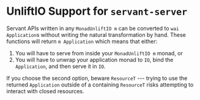 # UnliftIO Support for `servant-server`

Servant APIs written in any `MonadUnliftIO m` can be converted to `wai`
`Application`s without writing the natural transformation by
hand. These functions will return `m Application` which means that either:

1. You will have to serve from inside your `MonadUnliftIO m` monad, or
2. You will have to unwrap your application monad to `IO`, bind the
   `Application`, and then serve it in `IO`.

If you choose the second option, beware `ResourceT` --- trying to use
the returned `Application` outside of a containing `ResourceT` risks
attempting to interact with closed resources.
